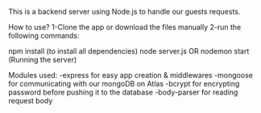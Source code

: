 This is a backend server using Node.js to handle our guests requests.

How to use?
1-Clone the app or download the files manually
2-run the following commands:

npm install (to install all dependencies)
node server.js OR nodemon start (Running the server)

Modules used:
-express for easy app creation & middlewares
-mongoose for communicating with our mongoDB on Atlas
-bcrypt for encrypting password before pushing it to the database
-body-parser for reading request body
